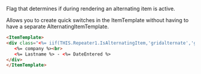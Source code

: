 ﻿Flag that determines if during rendering an alternating item is active. 

Allows you to create quick switches in the ItemTemplate without having to have a separate AlternatingItemTemplate.

```html
<ItemTemplate>
<div class="<%= iif(THIS.Repeater1.IsAlternatingItem,'gridalternate','gridnormal') %>">
   <%= company %><br>
   <%= Lastname %> - <%= DateEntered %>
</div>
</ItemTemplate>
```